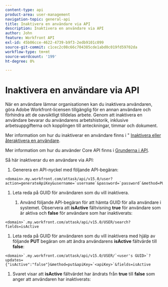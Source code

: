 ```yaml
---
content-type: api
product-area: user-management
navigation-topic: general-api
title: Inaktivera en användare via API
description: Inaktivera en användare via API
author: John
feature: Workfront API
exl-id: 45b06cce-4622-4739-b9f3-2edb9101c099
source-git-commit: c1cec2c08c66c704385cde1abd0c019fd59702da
workflow-type: tm+mt
source-wordcount: '199'
ht-degree: 0%

---
```



# Inaktivera en användare via API

När en användare lämnar organisationen kan du inaktivera användaren, göra Adobe Workfront-licensen tillgänglig för en annan användare och förhindra att de oavsiktligt tilldelas arbete. Genom att inaktivera en användare bevarar du användarens arbetshistorik, inklusive arbetsuppgifterna och kopplingen till anteckningar, timmar och dokument.

Mer information om hur du inaktiverar en användare finns i &quot; [Inaktivera eller återaktivera en användare](../../administration-and-setup/add-users/create-and-manage-users/deactivate-a-user.md).

Mer information om hur du använder Core API finns i [Grunderna i API](../../wf-api/general/api-basics.md).

Så här inaktiverar du en användare via API:

1. Generera en API-nyckel med följande API-begäran:

```
<domain>.my.workfront.com/attask/api/v15.0/user?action=generateApiKey&username=`username`&password=`password`&method=PUT`
```

1. Leta reda på GUID för användaren som du vill inaktivera.

   1. Använd följande API-begäran för att hämta GUID för alla användare i systemet. Observera att **isActive** fältvisning **true** för användare som är aktiva och **false** för användare som har inaktiverats:

```
<domain>`.my.workfront.com/attask/api/v15.0/USER/search?fields=isActive
```

1. Leta reda på GUID för användaren som du vill inaktivera med hjälp av följande **PUT** begäran om att ändra användarens **isActive** fältvärde till **false**:

```
<domain>`.my.workfront.com/attask/api/v15.0/USER/`<user's GUID>`?updates={"isActive":"false"}&method=put&apiKey=`<apiKey>`&fields=isActive
```

1. Svaret visar att **isActive** fältvärdet har ändrats från **true** till **false** som anger att användaren har inaktiverats:

<!-- [Copy](javascript:void(0);) -->
<pre></pre>
